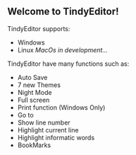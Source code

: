 ## Welcome to TindyEditor!

TindyEditor supports:
* Windows
* Linux
_MacOs in development..._

TindyEditor have many functions such as:

* Auto Save
* 7 new Themes
* Night Mode
* Full screen
* Print function (Windows Only)
* Go to
* Show line number
* Highlight current line
* Highlight informatic words
* BookMarks
